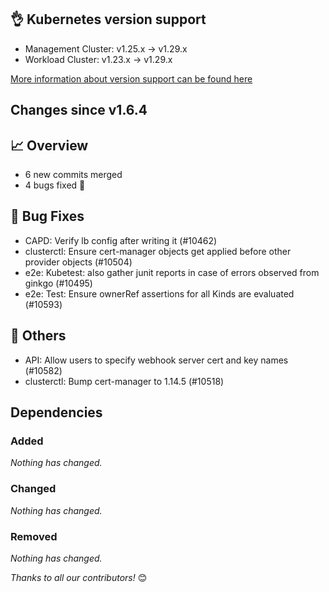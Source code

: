 ## 👌 Kubernetes version support

- Management Cluster: v1.25.x -> v1.29.x
- Workload Cluster: v1.23.x -> v1.29.x

[More information about version support can be found here](https://cluster-api.sigs.k8s.io/reference/versions.html)

## Changes since v1.6.4
## :chart_with_upwards_trend: Overview
- 6 new commits merged
- 4 bugs fixed 🐛

## :bug: Bug Fixes
- CAPD: Verify lb config after writing it (#10462)
- clusterctl: Ensure cert-manager objects get applied before other provider objects (#10504)
- e2e: Kubetest: also gather junit reports in case of errors observed from ginkgo (#10495)
- e2e: Test: Ensure ownerRef assertions for all Kinds are evaluated (#10593)

## :seedling: Others
- API: Allow users to specify webhook server cert and key names (#10582)
- clusterctl: Bump cert-manager to 1.14.5 (#10518)

## Dependencies

### Added
_Nothing has changed._

### Changed
_Nothing has changed._

### Removed
_Nothing has changed._

_Thanks to all our contributors!_ 😊
